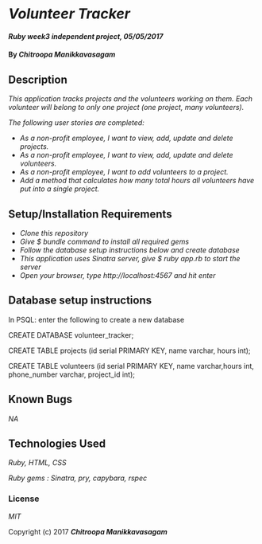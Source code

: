 # _Volunteer Tracker_

#### _Ruby week3 independent project, 05/05/2017_

#### By _**Chitroopa Manikkavasagam**_

## Description

_This application tracks projects and the volunteers working on them. Each volunteer will belong to only one project (one project, many volunteers)._

_The following user stories are completed:_

* _As a non-profit employee, I want to view, add, update and delete projects._
* _As a non-profit employee, I want to view, add, update and delete volunteers._
* _As a non-profit employee, I want to add volunteers to a project._
* _Add a method that calculates how many total hours all volunteers have put into a single project._

## Setup/Installation Requirements

* _Clone this repository_
* _Give $ bundle command to install all required gems_
* _Follow the database setup instructions below and create database_
* _This application uses Sinatra server, give $ ruby app.rb to start the server_
* _Open your browser, type http://localhost:4567 and hit enter_

## Database setup instructions

In PSQL: enter the following to create a new database

CREATE DATABASE volunteer_tracker;

CREATE TABLE projects (id serial PRIMARY KEY, name varchar, hours int);

CREATE TABLE volunteers (id serial PRIMARY KEY, name varchar,hours int, phone_number varchar, project_id int);

## Known Bugs

_NA_

## Technologies Used

_Ruby, HTML, CSS_

_Ruby gems : Sinatra, pry, capybara, rspec_

### License

*MIT*

Copyright (c) 2017 **_Chitroopa Manikkavasagam_**
